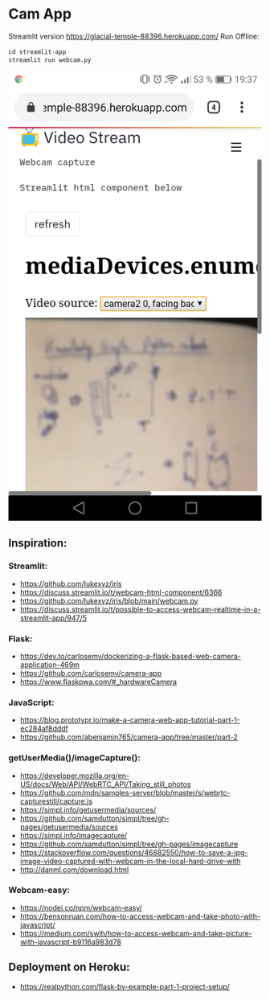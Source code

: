 # Cam App

Streamlit version https://glacial-temple-88396.herokuapp.com/
Run Offline:
```
cd streamlit-app
streamlit run webcam.py
```

![streamlit](streamlit-app/streamlit-cam-phone.png)

## Inspiration:

### Streamlit:
- https://github.com/lukexyz/iris
- https://discuss.streamlit.io/t/webcam-html-component/6366
- https://github.com/lukexyz/iris/blob/main/webcam.py
- https://discuss.streamlit.io/t/possible-to-access-webcam-realtime-in-a-streamlit-app/947/5

### Flask:
- https://dev.to/carlosemv/dockerizing-a-flask-based-web-camera-application-469m
- https://github.com/carlosemv/camera-app
- https://www.flaskpwa.com/#_hardwareCamera

### JavaScript:
- https://blog.prototypr.io/make-a-camera-web-app-tutorial-part-1-ec284af8dddf
- https://github.com/abenjamin765/camera-app/tree/master/part-2

### getUserMedia()/imageCapture():
- https://developer.mozilla.org/en-US/docs/Web/API/WebRTC_API/Taking_still_photos
- https://github.com/mdn/samples-server/blob/master/s/webrtc-capturestill/capture.js
- https://simpl.info/getusermedia/sources/
- https://github.com/samdutton/simpl/tree/gh-pages/getusermedia/sources
- https://simpl.info/imagecapture/
- https://github.com/samdutton/simpl/tree/gh-pages/imagecapture
- https://stackoverflow.com/questions/46882550/how-to-save-a-jpg-image-video-captured-with-webcam-in-the-local-hard-drive-with
- http://danml.com/download.html

### Webcam-easy:
- https://nodei.co/npm/webcam-easy/
- https://bensonruan.com/how-to-access-webcam-and-take-photo-with-javascript/
- https://medium.com/swlh/how-to-access-webcam-and-take-picture-with-javascript-b9116a983d78

## Deployment on Heroku:
- https://realpython.com/flask-by-example-part-1-project-setup/
